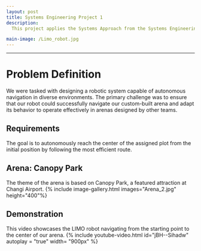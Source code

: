 ```yaml
---
layout: post
title: Systems Engineering Project 1
description:  
  This project applies the Systems Approach from the Systems Engineering Body of Knowledge (SEBoK) to design, develop, and implement a robotic system using the     LIMO robot platform and ROS 1 Melodic. As part of the project, we designed a 1.33m x 1.5m changi airport related arena and programmed the robot with ROS1(Melodic) to autonomously navigate not only our own themed arena, but also adapt to and operate in arenas built by other teams.

main-image: /Limo_robot.jpg
---
```


---
# Problem Definition
We were tasked with designing a robotic system capable of autonomous navigation in diverse environments. The primary challenge was to ensure that our robot could successfully navigate our custom-built arena and adapt its behavior to operate effectively in  arenas designed by other teams.
## Requirements 
The goal is to autonomously reach the center of the assigned plot from the initial position by following the most efficient route.



## Arena: Canopy Park
The theme of the arena is based on Canopy Park, a featured attraction at Changi Airport.
{% include image-gallery.html images="Arena_2.jpg" height="400"%}
 


## Demonstration
This video showcases the LIMO robot navigating from the starting point to the center of our arena.
{% include youtube-video.html id="jBH--Sihadw" autoplay = "true" width= "900px" %}  

<br>



